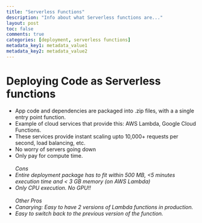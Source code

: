 ```yaml
---
title: "Serverless Functions"
description: "Info about what Serverless functions are..."
layout: post
toc: false
comments: true
categories: [deployment, serverless functions]
metadata_key1: metadata_value1
metadata_key2: metadata_value2
---
```

# Deploying Code as Serverless functions
<ul>
<li> App code and dependencies are packaged into .zip files, with a a single entry point function.</li>
<li> Example of  cloud services that provide this: AWS Lambda, Google Cloud Functions.</li>
<li> These services provide instant scaling upto 10,000+ requests per second, load balancing, etc.</li>
<li> No worry of servers going down</li>
<li> Only pay for compute time.</li>
<br>
<i>Cons<i>
<li> Entire deployment package has to fit within 500 MB, <5 minutes execution time and < 3 GB memory (on AWS Lambda)</li>
<li> Only CPU execution. No GPU!!</li>
<br>
<i> Other Pros</i>
<li>Canarying: Easy to have 2 versions of Lambda functions in production.</li>
<li> Easy to switch back to the previous version of the function.</li>
